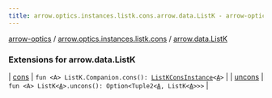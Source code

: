 ```yaml
---
title: arrow.optics.instances.listk.cons.arrow.data.ListK - arrow-optics
---
```


[arrow-optics](../../index.html) / [arrow.optics.instances.listk.cons](../index.html) / [arrow.data.ListK](./index.html)

### Extensions for arrow.data.ListK

| [cons](cons.html) | `fun <A> ListK.Companion.cons(): `[`ListKConsInstance`](../../arrow.optics.instances/-list-k-cons-instance/index.html)`<`[`A`](cons.html#A)`>` |
| [uncons](uncons.html) | `fun <A> ListK<`[`A`](uncons.html#A)`>.uncons(): Option<Tuple2<`[`A`](uncons.html#A)`, ListK<`[`A`](uncons.html#A)`>>>` |

